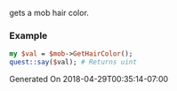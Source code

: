 gets a mob hair color.
### Example

```perl
my $val = $mob->GetHairColor();
quest::say($val); # Returns uint
```


Generated On 2018-04-29T00:35:14-07:00